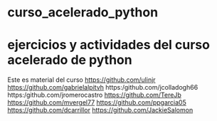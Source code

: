 # curso_acelerado_python
# ejercicios y actividades del curso acelerado de python

Este es material del curso 
https://github.com/ulinjr
https://github.com/gabrielalpitvh
https:/github.com/jcolladogh66
https:/github.com/jromerocastro
https://github.com/TereJb
https://github.com/mvergel77
https://github.com/ppgarcia05
https://github.com/dcarrillor
https://github.com/JackieSalomon

